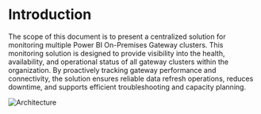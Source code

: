 # Introduction 

The scope of this document is to present a centralized solution for monitoring multiple Power BI On-Premises Gateway clusters. This monitoring solution is designed to provide visibility into the health, availability, and operational status of all gateway clusters within the organization. By proactively tracking gateway performance and connectivity, the solution ensures reliable data refresh operations, reduces downtime, and supports efficient troubleshooting and capacity planning.



![Architecture](https://github.com/user-attachments/assets/903e66b5-225d-445a-9492-4ef5537f9e43)


